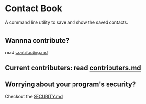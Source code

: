# Contact Book
A command line utility to save and show the saved contacts.

#

## Wannna contribute?
read [contributing.md](contributing.md)

## Current contributers: read [contributers.md](contributers.md)

## Worrying about your program's security?
Checkout the [SECURITY.md](SECURITY.md)
